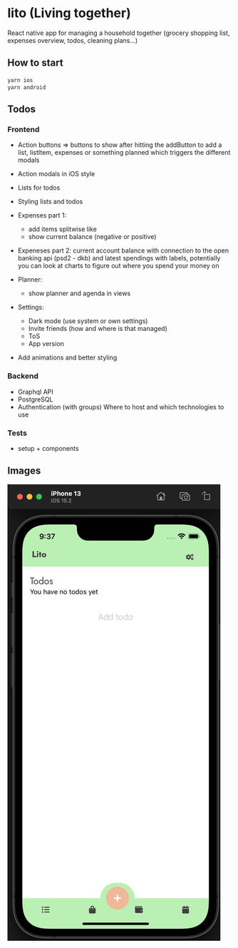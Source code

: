 # lito (Living together)

React native app for managing a household together (grocery shopping list, expenses overview, todos, cleaning plans...)

## How to start

```shell
yarn ios
yarn android
```

## Todos

### Frontend

- Action buttons => buttons to show after hitting the addButton to add a list, listItem, expenses or something planned which triggers the different modals
- Action modals in iOS style
- Lists for todos
- Styling lists and todos
- Expenses part 1:
  - add items splitwise like
  - show current balance (negative or positive)
- Expeneses part 2: current account balance with connection to the open banking api (psd2 - dkb) and latest spendings with labels, potentially you can look at charts to figure out where you spend your money on
- Planner:
  - show planner and agenda in views
- Settings:

  - Dark mode (use system or own settings)
  - Invite friends (how and where is that managed)
  - ToS
  - App version

- Add animations and better styling

### Backend

- Graphql API
- PostgreSQL
- Authentication (with groups)
  Where to host and which technologies to use

### Tests

- setup + components

## Images

![plot](./src/assets/images/currentAppState.png)
